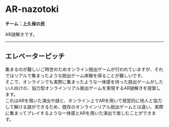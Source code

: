 # AR-nazotoki
**チーム：上久保の民**

AR謎解きです。
___

## エレベーターピッチ

集まるのが難しいご時世のためオンライン脱出ゲームが行われていますが、それではリアルで集まったような脱出ゲーム体験を得ることが難しいです。  
そこで、オンラインでも実際に集まったような一体感を持った脱出ゲームがしたい人向けの、協力型オンラインリアル脱出ゲームを実現するAR謎解きを提案します。  
これはARを用いた演出や謎と、オンライン上でARを用いて視覚的に他人と協力して解ける謎ができるため、既存のオンラインリアル脱出ゲームとは違い、実際に集まってプレイするような一体感とARを用いた演出で楽しむことができます。
